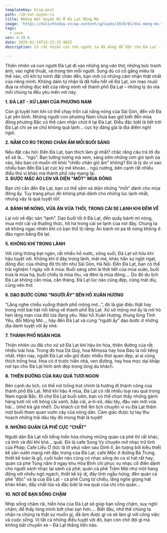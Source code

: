 ```yaml
---
templateKey: blog-post
path: /10-net-quyen-ru
title: Những Nét Quyến Rũ Ở Đà Lạt Mộng Mơ
image: 'https://dulichtoday.vn/wp-content/uploads/2019/01/doi-mong-mo-thung-lung-tinh-yeu-da-lat.jpg' 
tags:
  - Love
uev: 4.18.6
date: 2020-01-14T13:12:33.962Z
description: Có rất nhiều cái tên người ta đã dùng để đặt cho Đà Lạt - Thành phố Ngàn hoa, Xứ sở tình yêu, thành phố buồn, thành phố mộng mơ, Xứ hoa đào…

---
```



Thiên nhiên và con người Đà Lạt đi vào những áng văn thơ, những bức tranh ảnh, vào nghệ thuật, và trong tim mỗi người. Song dù có cố gắng miêu tả thế nào, chỉ khi tự mình đặt chân đến, bạn mới có những cảm nhận thật nhất của riêng mình. Không dám tự nhận là đã hiểu hết về Đà Lạt, xin mạo muội đưa ra những đúc kết của riêng mình về thành phố Đà Lạt – những lý do mà mỗi chúng ta đều yêu mến nơi này.     
 
**1. ĐÀ LẠT - XỨ LẠNH CỦA PHƯƠNG NAM**
 
Còn gì tuyệt hơn khi có thể chạy trốn cái nắng nóng của Sài Gòn, đến với Đà Lạt yên bình. Những người con phương Nam chưa bao giờ biết đến mùa đông phương Bắc có thể cảm nhận chút ít tại Đà Lạt. Điều đặc biệt là tiết trời Đà Lạt chỉ se se chứ không quá lạnh… cực kỳ đáng giá là địa điểm nghỉ ngơi. 
 
**2. NẰM CO RO TRONG CHĂN ẤM MỖI BUỔI SÁNG**
 
Nếu đặt câu hỏi: Đến Đà Lạt, bạn thích làm gì nhất? chắc rằng câu trả lời đa số sẽ là… “ngủ”. Bạn tưởng tượng mà xem, sáng sớm những cơn gió lạnh ùa vào, liệu bạn có muốn rời khỏi “chiếc chăn gió ấm” không? Đó là lý do vì sao nhiều bạn đến Đà Lạt cực kỳ mê khoản… ngủ nướng, bên cạnh rất nhiều điều thú vị khác mà thành phố này mang lại.     
**3. ĐƯỢC MẶC ÁO LEN VÀ DIỆN "MỐT" MÙA ĐÔNG**
 
Bạn chỉ cần đến Đà Lạt, bạn có thể sắm và diện những “mốt” dành cho mùa đông ấy. Tuy trang phục đó không phải dành cho những lúc lạnh nhất, nhưng vậy là quá tuyệt rồi! 
 
**4. BÁNH MÌ NÓNG, VỪA ĂN VỪA THỔI, TRONG CÁI SE LẠNH KHI ĐÊM VỀ**

Lại nói về đặc sản “lạnh”. Dạo buổi tối ở Đà Lạt, đến quầy bánh mì nóng, mua một cái và thưởng thức, hít hà trong cái se lạnh của nơi đây. Chúng ta sẽ không ngạc nhiên khi có bạn thổ lộ rằng: Ăn bánh mì pa tê nóng không ở đâu ngon bằng Đà lạt. 
 
**5. KHÔNG KHÍ TRONG LÀNH**

Với rừng thông bạt ngàn, rất nhiều hồ nước, sông suối, Đà Lạt sở hữu khí hậu tuyệt vời. Không khí ở đây trong lành, mát mẻ, khác hẳn sự ngột ngạt, đông đúc của những đô thị lớn như Sài Gòn, Hà Nội. Đến Đà Lạt, bạn có thể trải nghiệm 1 ngày với 4 mùa: Buổi sáng sớm là thời tiết của mùa xuân, buổi trưa là mùa hạ, buổi chiều là mùa thu, và đêm là mùa đông…. Do đó du lịch Đà Lạt không cần mùa, cần tháng. Đà Lạt lúc nào cũng đẹp, cũng mát diụ, cũng nên thơ. 
 
**6. DẠO BƯỚC CÙNG "NGƯỜI ẤY" BÊN HỒ XUÂN HƯƠNG**

“Lắng nghe chiều xuống thành phố mộng mơ…”, đó là giai điệu thật hay trong một bài hát nổi tiếng về thành phố Đà Lạt. Xứ sở mộng mơ ấy là nơi hò hẹn lãng mạn của đôi lứa đang yêu. Nào hồ Xuân Hương, thung lũng Tình Yêu, đồi Mộng Mơ…, hãy đến Đà Lạt và cùng “người ấy” dạo bước ở những địa danh tuyệt vời ấy nhé. 
 
**7. THÀNH PHỐ NGÀN HOA**

Thiên nhiên ưu đãi cho xứ sở Đà Lạt khí hậu ôn hòa, thiên đường của rất nhiều loài hoa. Trong đó hoa Dã Quỳ, hoa Mimosa hay hoa Đào là nổi tiếng nhất. Hiện nay, người Đà Lạt vẫn giữ được nhiều thói quen đẹp, ai ai cũng thích trồng hoa. Hoa có ở trước hiên nhà, ven đường, hay hoa mọc dại khắp nơi tạo cho Đà Lạt hình ảnh đẹp trong lòng du khách.     
 
**8. THIÊN ĐƯỜNG CỦA RAU QUẢ TƯƠI NGON**

Bên cạnh du lịch, có thể nói trồng trọt chính là hướng đi thành công của thành phố Đà Lạt. Nhờ khí hậu 4 mùa, Đà Lạt có rất nhiều loại rau quả trong Nam ngoài Bắc. Đi chợ Đà Lạt buổi sớm, bạn có thể chọn thấy những gánh hàng tươi rói với bông cải xanh, bắp cải, a–ti–sô, dâu tây, đậu ván mới vừa hái… (nhớ trả giá nhé!). Du khách có thể lên lịch chuyến vi vu Đà Lạt thêm một buổi tham quan vườn cây của nông dân. Cảm giác được tự tay thu hoạch những trái dâu tây đỏ mọng thật là tuyệt!
 
**9. NHỮNG QUÁN CÀ PHÊ CỰC "CHẤT"**

Người dân Đà Lạt nổi tiếng hiền hòa nhưng những quán cà phê thì rất khác, cá tính và đôi khi khá… quái. Đó là cafe Song Vy chuyên mở nhạc trữ tình của Pháp; Cafe Liễu Ơ (tức là lỡ yêu) nằm sau Dinh II, ấn tượng bởi kiểu thiết kế sân vườn mang nét đặc trưng của Đà Lạt; cafe Mộc ở đường Bà Trưng, thiết kế toàn là gỗ, cuối tuần nào cũng có nhạc sống do ca sĩ hát rất hay; quán cà phê Tùng nằm ở ngay khu Hòa Bình chỉ phục vụ nhạc cổ điển dành cho người sành nhạc lại sành cà phê; quán cà phê Trăm Mái như một hang động với nhiều ngõ ngách, thiết kế kỳ dị, đầy tính ngẫu hứng; đến quán cà phê “độc” và lạ của Đà Lạt - cà phê Cung tơ chiều, lắng nghe giọng hát khàn khàn, đầy chất lửa và đặc biệt là ma quái của chị chủ quán…
 
**10. NƠI ĐỂ BẠN SỐNG CHẬM**
 
Nhịp sống chậm rãi, hiền hòa của Đà Lạt sẽ giúp bạn sống chậm, suy nghĩ chậm, để thấy lòng mình bớt chai sạn hơn…. Biết đâu, nhờ thế chúng ta nhận ra chúng ta thật sự muốn gì, đã làm được gì và sẽ làm gì với công việc và cuộc sống. Vì tất cả những điều tuyệt vời đó, bạn còn chờ đợi gì mà không bắt chuyến xe – Đà Lạt thẳng tiến nào.